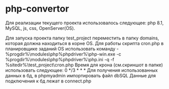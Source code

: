 # php-convertor
Для реализации текущего проекта использовалось следующее: php 8.1, MySQL, js, css, OpenServer(OS). 

Для запуска проекта папку test_project переместить в папку domains, которая должна находиться в корне OS.
Для работы скрипта cron.php в планировщике заданий OS использовать команду - 
 %progdir%\modules\php\%phpdriver%\php-win.exe -c %progdir%\modules\php\%phpdriver%\php.ini -q -f %sitedir%\test_project\cron.php
Время для крона (см.скриншот в папке) использовать следующее: 0 */3 * * * 
Для получения использованных данных в бд, в phpmyadmin импортировать файл dbSQL
Данные для подключения к бд лежат в connect.php 
